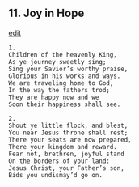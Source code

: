 
## 11.  Joy in Hope
[edit](https://docs.google.com/document/d/1H74GYCLoFoGq8AH5BQ7DsCGMrZtA9SLM/edit?mode=html)



    1. 
    Children of the heavenly King, 
    As ye journey sweetly sing; 
    Sing your Savior’s worthy praise, 
    Glorious in his works and ways. 
    We are traveling home to God, 
    In the way the fathers trod; 
    They are happy now and we 
    Soon their happiness shall see.

    2. 
    Shout ye little flock, and blest, 
    You near Jesus throne shall rest; 
    There your seats are now prepared, 
    There your kingdom and reward. 
    Fear not, brethren, joyful stand 
    On the borders of your land: 
    Jesus Christ, your Father’s son, 
    Bids you undismay’d go on.
